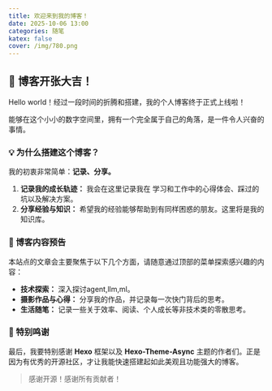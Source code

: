 ```yaml
---
title: 欢迎来到我的博客！
date: 2025-10-06 13:00
categories: 随笔
katex: false
cover: /img/780.png
---
```


## 🥳 博客开张大吉！

Hello world！经过一段时间的折腾和搭建，我的个人博客终于正式上线啦！

能够在这个小小的数字空间里，拥有一个完全属于自己的角落，是一件令人兴奋的事情。

### 💡 为什么搭建这个博客？

我的初衷非常简单：**记录、分享。**

1. **记录我的成长轨迹：** 我会在这里记录我在 学习和工作中的心得体会、踩过的坑以及解决方案。
2. **分享经验与知识：** 希望我的经验能够帮助到有同样困惑的朋友。这里将是我的知识库。

### 🧭 博客内容预告

本站点的文章会主要聚焦于以下几个方面，请随意通过顶部的菜单探索感兴趣的内容：

* **技术探索：** 深入探讨agent,llm,ml。
* **摄影作品与心得：** 分享我的作品，并记录每一次快门背后的思考。
* **生活随笔：** 记录一些关于效率、阅读、个人成长等非技术类的零散思考。

### 🎉 特别鸣谢

最后，我要特别感谢 **Hexo** 框架以及 **Hexo-Theme-Async** 主题的作者们。正是因为有优秀的开源社区，才让我能快速搭建起如此美观且功能强大的博客。

> 感谢开源！感谢所有贡献者！
